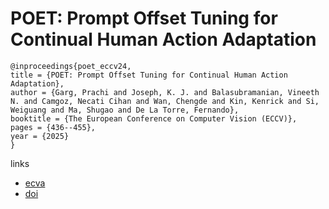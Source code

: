 # POET: Prompt Offset Tuning for Continual Human Action Adaptation

```
@inproceedings{poet_eccv24,
title = {POET: Prompt Offset Tuning for Continual Human Action Adaptation},
author = {Garg, Prachi and Joseph, K. J. and Balasubramanian, Vineeth N. and Camgoz, Necati Cihan and Wan, Chengde and Kin, Kenrick and Si, Weiguang and Ma, Shugao and De La Torre, Fernando},
booktitle = {The European Conference on Computer Vision (ECCV)},
pages = {436--455},
year = {2025}
}
```

links
- [ecva](https://www.ecva.net/papers/eccv_2024/papers_ECCV/html/8141_ECCV_2024_paper.php)
- [doi](https://link.springer.com/chapter/10.1007/978-3-031-73039-9_25)
